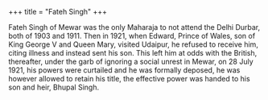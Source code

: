 +++
title = "Fateh Singh"
+++

Fateh Singh of Mewar was the only Maharaja to not attend the Delhi Durbar, both of 1903 and 1911. Then in 1921, when Edward, Prince of Wales, son of King George V and Queen Mary, visited Udaipur, he refused to receive him, citing illness and instead sent his son. This left him at odds with the British, thereafter, under the garb of ignoring a social unrest in Mewar, on 28 July 1921, his powers were curtailed and he was formally deposed, he was however allowed to retain his title, the effective power was handed to his son and heir, Bhupal Singh.
